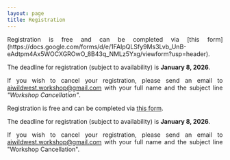 ```yaml
---
layout: page
title: Registration
---
```


<div style="text-align:justify;">
Registration is free and can be completed via 
[this form](https://docs.google.com/forms/d/e/1FAIpQLSfy9Ms3Lvb_UnB-eAdtpm4Ax5WOCXGROwO_8B43q_NMLz5Yxg/viewform?usp=header).  

The deadline for registration (subject to availability) is **January 8, 2026**.  

If you wish to cancel your registration, please send an email to 
<a href="mailto:aiwildwest.workshop@gmail.com">aiwildwest.workshop@gmail.com</a> 
with your full name and the subject line *"Workshop Cancellation"*.
</div>


Registration is free and can be completed via [this form](https://docs.google.com/forms/d/e/1FAIpQLSfy9Ms3Lvb_UnB-eAdtpm4Ax5WOCXGROwO_8B43q_NMLz5Yxg/viewform?usp=header). 

The deadline for registration (subject to availability) is **January 8, 2026**.

<div style="text-align:justify;">
If you wish to cancel your registration, please send an email to <a href="mailto:aiwildwest.workshop@gmail.com">aiwildwest.workshop@gmail.com</a>
with your full name and the subject line "Workshop Cancellation".
</div>














